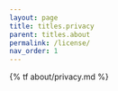 ```yaml
---
layout: page
title: titles.privacy
parent: titles.about
permalink: /license/
nav_order: 1
---
```


{% tf about/privacy.md %}